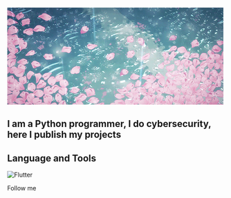 ![Header](https://github.com/sdf4h/sdf4h/blob/main/76908b09072332bd62e7cf92b3042dd2.gif)

## I am a Python programmer, I do cybersecurity, here I publish my projects

## Language and Tools
![Flutter](https://img.shields.io/badge/-Flutter-090909)

Follow me
